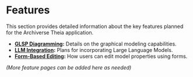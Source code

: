 # Features

This section provides detailed information about the key features planned for the Archiverse Theia application.

*   **[GLSP Diagramming](./glsp-diagramming.md):** Details on the graphical modeling capabilities.
*   **[LLM Integration](./llm-integration.md):** Plans for incorporating Large Language Models.
*   **[Form-Based Editing](./form-editing.md):** How users can edit model properties using forms.

*(More feature pages can be added here as needed)*
